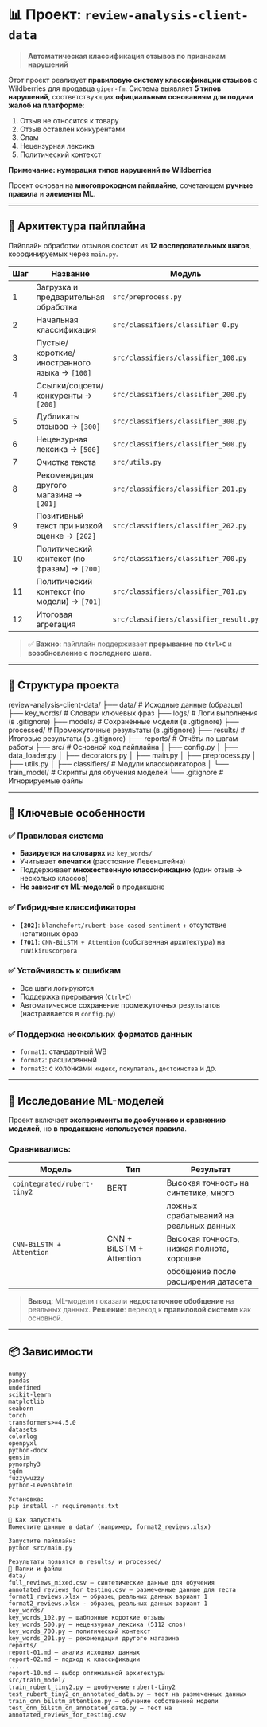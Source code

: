 # 📊 Проект: `review-analysis-client-data`

> **Автоматическая классификация отзывов по признакам нарушений**

Этот проект реализует **правиловую систему классификации отзывов** с Wildberries для продавца `giper-fm`.
Система выявляет **5 типов нарушений**, соответствующих **официальным основаниям для подачи жалоб на платформе**:
1. Отзыв не относится к товару
2. Отзыв оставлен конкурентами
3. Спам
5. Нецензурная лексика
7. Политический контекст

**Примечание: нумерация типов нарушений по Wildberries**

Проект основан на **многопроходном пайплайне**, сочетающем **ручные правила** и **элементы ML**.

---

## 🧩 Архитектура пайплайна

Пайплайн обработки отзывов состоит из **12 последовательных шагов**, координируемых через `main.py`.

| Шаг | Название                                     | Модуль                                 |
|-----|----------------------------------------------|----------------------------------------|
| 1   | Загрузка и предварительная обработка         | `src/preprocess.py`                    |
| 2   | Начальная классификация                      | `src/classifiers/classifier_0.py`      |
| 3   | Пустые/короткие/иностранного языка → `[100]` | `src/classifiers/classifier_100.py`    |
| 4   | Ссылки/соцсети/конкуренты → `[200]`          | `src/classifiers/classifier_200.py`    |
| 5   | Дубликаты отзывов → `[300]`                  | `src/classifiers/classifier_300.py`    |
| 6   | Нецензурная лексика → `[500]`                | `src/classifiers/classifier_500.py`    |
| 7   | Очистка текста                               | `src/utils.py`                         |
| 8   | Рекомендация другого магазина → `[201]`      | `src/classifiers/classifier_201.py`    |
| 9   | Позитивный текст при низкой оценке → `[202]` | `src/classifiers/classifier_202.py`    |
| 10  | Политический контекст (по фразам) → `[700]`  | `src/classifiers/classifier_700.py`    |
| 11  | Политический контекст (по модели) → `[701]`  | `src/classifiers/classifier_701.py`    |
| 12  | Итоговая агрегация                           | `src/classifiers/classifier_result.py` |

> ✅ **Важно**: пайплайн поддерживает **прерывание по `Ctrl+C`** и **возобновление с последнего шага**.

---

## 📁 Структура проекта
review-analysis-client-data/
├── data/ # Исходные данные (образцы)
├── key_words/ # Словари ключевых фраз
├── logs/ # Логи выполнения (в .gitignore)
├── models/ # Сохранённые модели (в .gitignore)
├── processed/ # Промежуточные результаты (в .gitignore)
├── results/ # Итоговые результаты (в .gitignore)
├── reports/ # Отчёты по шагам работы
├── src/ # Основной код пайплайна
│ ├── config.py
│ ├── data_loader.py
│ ├── decorators.py
│ ├── main.py
│ ├── preprocess.py
│ ├── utils.py
│ ├── classifiers/ # Модули классификаторов
│ └── train_model/ # Скрипты для обучения моделей
└── .gitignore # Игнорируемые файлы


---

## 🔧 Ключевые особенности

### ✅ Правиловая система
- **Базируется на словарях** из `key_words/`
- Учитывает **опечатки** (расстояние Левенштейна)
- Поддерживает **множественную классификацию** (один отзыв → несколько классов)
- **Не зависит от ML-моделей** в продакшене

### ✅ Гибридные классификаторы
- **`[202]`**: `blanchefort/rubert-base-cased-sentiment` + отсутствие негативных фраз
- **`[701]`**: `CNN-BiLSTM + Attention` (собственная архитектура) на `ruWikiruscorpora`

### ✅ Устойчивость к ошибкам
- Все шаги логируются
- Поддержка прерывания (`Ctrl+C`)
- Автоматическое сохранение промежуточных результатов (настраивается в `config.py`)

### ✅ Поддержка нескольких форматов данных
- `format1`: стандартный WB
- `format2`: расширенный
- `format3`: с колонками `индекс`, `покупатель`, `достоинства` и др.

---

## 🧪 Исследование ML-моделей

Проект включает **эксперименты по дообучению и сравнению моделей**, но **в продакшене используется правила**.

### Сравнивались:
| Модель                      | Тип                      | Результат                                 |
|-----------------------------|--------------------------|-------------------------------------------|
| `cointegrated/rubert-tiny2` | BERT                     | Высокая точность на синтетике, много      |
|                             |                          | ложных срабатываний на реальных данных    |
| `CNN-BiLSTM + Attention`    | CNN + BiLSTM + Attention | Высокая точность, низкая полнота, хорошее |
|                             |                          | обобщение после расширения датасета       |

> **Вывод**: ML-модели показали **недостаточное обобщение** на реальных данных.
> **Решение**: переход к **правиловой системе** как основной.

---

## 📦 Зависимости

```
numpy
pandas
undefined
scikit-learn
matplotlib
seaborn
torch
transformers>=4.5.0
datasets
colorlog
openpyxl
python-docx
gensim
pymorphy3
tqdm
fuzzywuzzy
python-Levenshtein

Установка:
pip install -r requirements.txt

🚀 Как запустить
Поместите данные в data/ (например, format2_reviews.xlsx)

Запустите пайплайн:
python src/main.py

Результаты появятся в results/ и processed/
📁 Папки и файлы
data/
full_reviews_mixed.csv — синтетические данные для обучения
annotated_reviews_for_testing.csv — размеченные данные для теста
format1_reviews.xlsx — образец реальных данных вариант 1
format2_reviews.xlsx - образец реальных данных вариант 1
key_words/
key_words_102.py — шаблонные короткие отзывы
key_words_500.py — нецензурная лексика (5112 слов)
key_words_700.py — политический контекст
key_words_201.py — рекомендация другого магазина
reports/
report-01.md — анализ исходных данных
report-02.md — подход к классификации
...
report-10.md — выбор оптимальной архитектуры
src/train_model/
train_rubert_tiny2.py — дообучение rubert-tiny2
test_rubert_tiny2_on_annotated_data.py — тест на размеченных данных
train_cnn_bilstm_attention.py — обучение собственной модели
test_cnn_bilstm_on_annotated_data.py — тест на annotated_reviews_for_testing.csv
